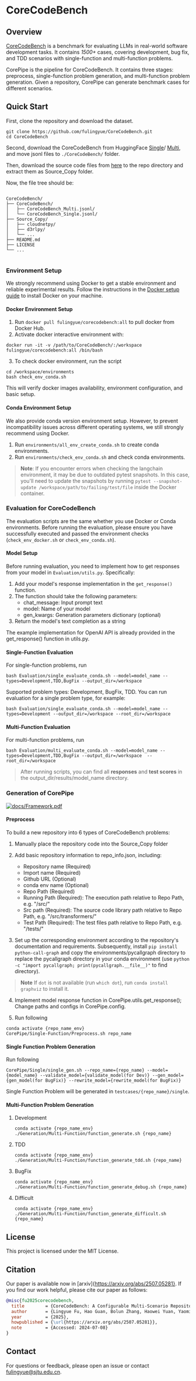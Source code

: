 # CoreCodeBench


## Overview
[CoreCodeBench](https://huggingface.co/datasets/tubehhh/CoreCodeBench-Single) is a benchmark for evaluating LLMs in real-world software development tasks. It contains *1500+* cases, covering development, bug fix, and TDD scenarios with single-function and multi-function problems.

CorePipe is the pipeline for CoreCodeBench. It contains three stages: preprocess, single-function problem generation, and multi-function problem generation. Given a repository, CorePipe can generate benchmark cases for different scenarios.




## Quick Start
First, clone the repository and download the dataset.
```
git clone https://github.com/fulingyue/CoreCodeBench.git
cd CoreCodeBench
```
Second, download the CoreCodeBench from HuggingFace [Single](https://huggingface.co/datasets/tubehhh/CoreCodeBench-Single)/ [Multi](https://huggingface.co/datasets/tubehhh/CoreCodeBench-Multi), and move jsonl files to `./CoreCodeBench/` folder.

Then, download the source code files from [here](https://huggingface.co/datasets/meituan/CoreCodeBench-Source_Copy) to the repo directory and extract them as Source_Copy folder.

Now, the file tree should be:
<pre>
<code>
CoreCodeBench/
├── CoreCodeBench/
│   ├── CoreCodeBench_Multi.jsonl/
│   └── CoreCodeBench_Single.jsonl/
├── Source_Copy/
│   ├── cloudnetpy/
│   ├── d3rlpy/
│   └── ...
├── README.md
├── LICENSE
└── ...
</code>
</pre>


### Environment Setup
We strongly recommend using Docker to get a stable environment and reliable experimental results. Follow the instructions in the [Docker setup guide](https://docs.docker.com/engine/install/) to install Docker on your machine.

#### Docker Environment Setup
1. Run `docker pull fulingyue/corecodebench:all` to pull docker from Docker Hub.
2. Activate docker interactive environment with:
```
docker run -it -v /path/to/CoreCodeBench/:/workspace fulingyue/corecodebench:all /bin/bash
```

3. To check docker environment, run the script
```
cd /workspace/environments
bash check_env_conda.sh
```
This will verify docker images availability, environment configuration, and basic setup.

#### Conda Environment Setup
We also provide conda version environment setup. However, to prevent incompatibility issues across different operating systems, we still strongly recommend using Docker.

1. Run `environments/all_env_create_conda.sh` to create conda environments.
2. Run `environments/check_env_conda.sh` and check conda environments.


> **Note**: If you encounter errors when checking the langchain environment, it may be due to outdated pytest snapshots. In this case, you'll need to update the snapshots by running `pytest --snapshot-update /workspace/path/to/failing/test/file` inside the Docker container.


### Evaluation for CoreCodeBench
The evaluation scripts are the same whether you use Docker or Conda environments. Before running the evaluation, please ensure you have successfully executed and passed the environment checks (`check_env_docker.sh` or `check_env_conda.sh`).

#### Model Setup
Before running evaluation, you need to implement how to get responses from your model in `Evaluation/utils.py`. Specifically:

1. Add your model's response implementation in the `get_response()` function.
2. The function should take the following parameters:
   - chat_message: Input prompt text
   - model: Name of your model
   - gen_kwargs: Generation parameters dictionary (optional)
3. Return the model's text completion as a string

The example implementation for OpenAI API is already provided in the get_response() function in utils.py.

#### Single-Function Evaluation
For single-function problems, run
```
bash Evaluation/single_evaluate_conda.sh --model=model_name --types=Development,TDD,BugFix --output_dir=/workspace
```
Supported problem types: Development, BugFix, TDD.
You can run evaluation for a single problem type, for example:
```
bash Evaluation/single_evaluate_conda.sh --model=model_name --types=Development --output_dir=/workspace --root_dir=/workspace
```

#### Multi-Function Evaluation
For multi-function problems, run
```
bash Evaluation/multi_evaluate_conda.sh --model=model_name --types=Development,TDD,BugFix --output_dir=/workspace  --root_dir=/workspace
```

> After running scripts, you can find all **responses** and **test scores** in the output_dir/results/model_name directory.

### Generation of CorePipe

[![docs/Framework.pdf](https://github.com/AGI-Eval-Official/CoreCodeBench/blob/main/docs/CorePipe.png)](https://github.com/AGI-Eval-Official/CoreCodeBench/blob/main/docs/Framework.pdf)


#### Preprocess
To build a new repository into 6 types of CoreCodeBench problems:

1. Manually place the repository code into the Source_Copy folder

2. Add basic repository information to repo_info.json, including:
   - Repository name (Required)
   - Import name (Required)
   - Github URL (Optional)
   - conda env name (Optional)
   - Repo Path (Required)
   - Running Path (Required): The execution path relative to Repo Path, e.g. "/src/"
   - Src path (Required): The source code library path relative to Repo Path, e.g. "/src/transformers/"
   - Test Path (Required): The test files path relative to Repo Path, e.g. "/tests/"

3. Set up the corresponding environment according to the repository's documentation and requirements. Subsequently, install `pip install python-call-graph` and copy the environments/pycallgraph directory to replace the pycallgraph directory in your conda environment (use `python -c "import pycallgraph; print(pycallgraph.__file__)"` to find directory). 
> **Note** If `dot` is not available (run `which dot`), run `conda install graphviz` to install it.
4. Implement model response function in CorePipe.utils.get_response(); Change paths and configs in CorePipe.config.

5. Run following 
```
conda activate {repo_name_env}
CorePipe/Single-Function/Preprocess.sh repo_name
```

#### Single Function Problem Generation
Run following
```
CorePipe/Single/single_gen.sh --repo_name={repo_name} --model={model_name} --validate_model={validate_model(for Dev)} --gen_model={gen_model(for BugFix)} --rewrite_model={rewrite_model(for BugFix)}
```
Single Function Problem will be generated in `testcases/{repo_name}/single`.  

#### Multi-Function Problem Generation

1. Development
    ```
    conda activate {repo_name_env}
    ./Generation/Multi-Function/function_generate.sh {repo_name}
    ```
2. TDD
    ```
    conda activate {repo_name_env}
    ./Generation/Multi-Function/function_generate_tdd.sh {repo_name}
    ```
3. BugFix
    ```
    conda activate {repo_name_env}
    ./Generation/Multi-Function/function_generate_debug.sh {repo_name}
    ```
4. Difficult
    ```
    conda activate {repo_name_env}
    ./Generation/Multi-Function/function_generate_difficult.sh {repo_name}
    ```



## License
This project is licensed under the MIT License.

## Citation
Our paper is available now in [arxiv]{https://arxiv.org/abs/2507.05281}.
If you find our work helpful,  please cite our paper as follows:

```bibtex
@misc{fu2025corecodebench,
  title        = {CoreCodeBench: A Configurable Multi-Scenario Repository-Level Benchmark},
  author       = {Lingyue Fu, Hao Guan, Bolun Zhang, Haowei Yuan, Yaoming Zhu, Jun Xu, Zongyu Wang, Lin Qiu, Xunliang Cai, Xuezhi Cao, Weiwen Liu, Weinan Zhang, Yong Yu},
  year         = {2025},
  howpublished = {\url{https://arxiv.org/abs/2507.05281}},
  note         = {Accessed: 2024-07-08}
}
```

## Contact
For questions or feedback, please open an issue or contact fulingyue@sjtu.edu.cn.
